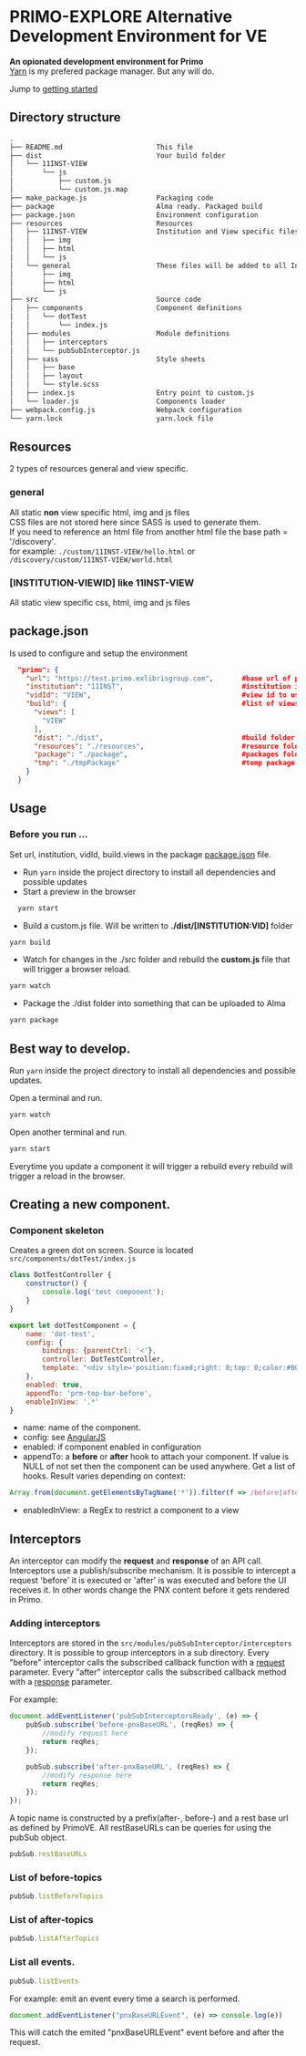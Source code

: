 # PRIMO-EXPLORE Alternative Development Environment for VE

**An opionated development environment for Primo**   
[Yarn](https://yarnpkg.com/) is my prefered package manager. But any will do.

Jump to [getting started](#usage)

## Directory structure
```bash
.
├── README.md                       This file
├── dist                            Your build folder
│   └── 11INST-VIEW
│       └── js
│           ├── custom.js
│           └── custom.js.map
├── make_package.js                 Packaging code
├── package                         Alma ready. Packaged build
├── package.json                    Environment configuration
├── resources                       Resources
│   ├── 11INST-VIEW                 Institution and View specific files
│   │   ├── img
│   │   ├── html
│   │   └── js
│   └── general                     These files will be added to all Institution and Views
│       ├── img
│       ├── html
│       └── js
├── src                             Source code
│   ├── components                  Component definitions
│   │   └── dotTest
│   │       └── index.js
│   ├── modules                     Module definitions
│   │   ├── interceptors
│   │   └── pubSubInterceptor.js
│   ├── sass                        Style sheets
│   │   ├── base
│   │   ├── layout
│   │   └── style.scss            
│   ├── index.js                    Entry point to custom.js
│   └── loader.js                   Components loader
├── webpack.config.js               Webpack configuration
└── yarn.lock                       yarn.lock file
```

## Resources
2 types of resources general and view specific.
### general
All static **non** view specific html, img and js files  
CSS files are not stored here since SASS is used to generate them.  
If you need to reference an html file from another html file the base path = '/discovery'.  
for example: ```./custom/11INST-VIEW/hello.html``` or ```/discovery/custom/11INST-VIEW/world.html```

### [INSTITUTION-VIEWID] like 11INST-VIEW 
All static view specific css, html, img and js files

## package.json
Is used to configure and setup the environment
```json
  "primo": {
    "url": "https://test.primo.exlibrisgroup.com",       #base url of primo
    "institution": "11INST",                             #institution id
    "vidId": "VIEW",                                     #view id to use with `yarn start`
    "build": {                                           #list of views to build
      "views": [
        "VIEW"
      ],
      "dist": "./dist",                                  #build folder
      "resources": "./resources",                        #resource folder
      "package": "./package",                            #packages folder
      "tmp": "./tmpPackage"                              #temp package folder
    }
  }
```


## Usage

### Before you run ...
Set url, institution, vidId, build.views in the package [package.json](#packagejson) file.

- Run ```yarn``` inside the project directory to install all dependencies and possible updates
- Start a preview in the browser

```bash
  yarn start
```
- Build a custom.js file. Will be written to __./dist/[INSTITUTION:VID]__ folder
```bash
yarn build
```
- Watch for changes in the ./src folder and rebuild the __custom.js__ file that will trigger a browser reload.
```bash
yarn watch
```
- Package the ./dist folder into something that can be uploaded to Alma
```bash
yarn package
```

## Best way to develop.
Run ```yarn``` inside the project directory to install all dependencies and possible updates.

Open a terminal and run.
```bash
yarn watch
```
Open another terminal and run.
```bash
yarn start
```
Everytime you update a component it will trigger a rebuild every rebuild will trigger a reload in the browser.

## Creating a new component.

### Component skeleton
Creates a green dot on screen. Source is located ```src/components/dotTest/index.js```

```javascript
class DotTestController {
    constructor() {
        console.log('test component');
    }
}

export let dotTestComponent = {
    name: 'dot-test',
    config: {
        bindings: {parentCtrl: '<'},
        controller: DotTestController,
        template: "<div style='position:fixed;right: 0;top: 0;color:#009991;opacity:0.5;z-index: 100000;font-size: 10em;'>.</div>"
    },
    enabled: true,
    appendTo: 'prm-top-bar-before',
    enableInView: '.*'
}
```

- name: name of the component. 
- config: see [AngularJS](https://docs.angularjs.org/guide/component)
- enabled: if component enabled in configuration
- appendTo: a __before__ or __after__ hook to attach your component. If value is NULL of not set then the component can be used anywhere.
Get a list of hooks. Result varies depending on context: 
```javascript
Array.from(document.getElementsByTagName('*')).filter(f => /before|after/.test(f.localName))
```
- enabledInView: a RegEx to restrict a component to a view


## Interceptors
An interceptor can modify the __request__ and __response__ of an API call.   
Interceptors use a publish/subscribe mechanism. It is possible to intercept a request 'before' it is executed or 'after' is was executed and before the UI receives it. In other words change the PNX content before it gets rendered in Primo.

### Adding interceptors
Interceptors are stored in the ```src/modules/pubSubInterceptor/interceptors``` directory. It is possible to group interceptors in a sub directory. Every "before" interceptor calls the subscribed callback function with a [request](https://docs.angularjs.org/api/ng/service/$http#$http-arguments) parameter. Every "after" interceptor calls the subscribed callback method with a [response](https://docs.angularjs.org/api/ng/service/$http#$http-returns) parameter.

For example:
```javascript
document.addEventListener('pubSubInterceptorsReady', (e) => {    
    pubSub.subscribe('before-pnxBaseURL', (reqRes) => {
        //modify request here
        return reqRes;
    });

    pubSub.subscribe('after-pnxBaseURL', (reqRes) => {
        //modify response here
        return reqRes;
    });    
});
```

A topic name is constructed by a prefix(after-, before-) and a rest base url as defined by PrimoVE.
All restBaseURLs can be queries for using the pubSub object.
```javascript
pubSub.restBaseURLs
```

### List of before-topics
```javascript
pubSub.listBeforeTopics
```

### List of after-topics
```javascript
pubSub.listAfterTopics
```

### List all events. 
```javascript
pubSub.listEvents
```
For example: emit an event every time a search is performed.
```js
document.addEventListener("pnxBaseURLEvent", (e) => console.log(e))
```
This will catch the emited "pnxBaseURLEvent" event before and after the request.